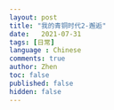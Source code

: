 ```yaml
---
layout: post
title: "我的青铜时代2-邂逅"
date:   2021-07-31
tags: [日常]
language : Chinese
comments: true
author: Zhen
toc: false
published: false
hidden: false
---
```


<!--stackedit_data:
eyJoaXN0b3J5IjpbLTEwMjc4NjExNDQsLTY1OTM0OTkxN119
-->
